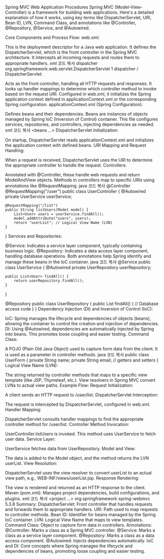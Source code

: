 Spring MVC Web Application Procedures
Spring MVC (Model-View-Controller) is a framework for building web applications. Here's a detailed explanation of how it works, using key terms like DispatcherServlet, URI, Bean ID, LVN, Command Class, and annotations like @Controller, @Repository, @Service, and @Autowired.

Core Components and Process Flow:
web.xml:

This is the deployment descriptor for a Java web application. It defines the DispatcherServlet, which is the front controller in the Spring MVC architecture. It intercepts all incoming requests and routes them to appropriate handlers.
xml
코드 복사
<web-app>
    <servlet>
        <servlet-name>dispatcher</servlet-name>
        <servlet-class>org.springframework.web.servlet.DispatcherServlet</servlet-class>
        <load-on-startup>1</load-on-startup>
    </servlet>
    <servlet-mapping>
        <servlet-name>dispatcher</servlet-name>
        <url-pattern>/</url-pattern>
    </servlet-mapping>
</web-app>
DispatcherServlet:

Acts as the front controller, handling all HTTP requests and responses. It looks up handler mappings to determine which controller method to invoke based on the request URI.
Configured in web.xml, it initializes the Spring application context defined in applicationContext.xml or the corresponding Spring configuration.
applicationContext.xml (Spring Configuration):

Defines beans and their dependencies. Beans are instances of objects managed by Spring IoC (Inversion of Control) container.
This file configures services, repositories, and controllers, injecting dependencies as needed.
xml
코드 복사
<beans ...>
    <!-- Bean definitions -->
    <bean id="myService" class="com.example.MyService"/>
    <bean id="myRepository" class="com.example.MyRepository"/>
</beans>
DispatcherServlet Initialization:

On startup, DispatcherServlet reads applicationContext.xml and initializes the application context with defined beans.
URI Mapping and Request Handling:

When a request is received, DispatcherServlet uses the URI to determine the appropriate controller to handle the request.
Controllers:

Annotated with @Controller, these handle web requests and return ModelAndView objects.
Methods in controllers map to specific URIs using annotations like @RequestMapping.
java
코드 복사
@Controller
@RequestMapping("/user")
public class UserController {
    @Autowired
    private UserService userService;

    @RequestMapping("/list")
    public String listUsers(Model model) {
        List<User> users = userService.findAll();
        model.addAttribute("users", users);
        return "userList"; // Logical View Name (LVN)
    }
}
Services and Repositories:

@Service: Indicates a service layer component, typically containing business logic.
@Repository: Indicates a data access layer component, handling database operations.
Both annotations help Spring identify and manage these beans in the IoC container.
java
코드 복사
@Service
public class UserService {
    @Autowired
    private UserRepository userRepository;

    public List<User> findAll() {
        return userRepository.findAll();
    }
}

@Repository
public class UserRepository {
    public List<User> findAll() {
        // Database access code
    }
}
Dependency Injection (DI) and Inversion of Control (IoC):

IoC: Spring manages the lifecycle and dependencies of objects (beans), allowing the container to control the creation and injection of dependencies.
DI: Using @Autowired, dependencies are automatically injected by Spring into beans. This promotes loose coupling and easier testing.
Command Class:

A POJO (Plain Old Java Object) used to capture form data from the client. It is used as a parameter in controller methods.
java
코드 복사
public class UserForm {
    private String name;
    private String email;
    // getters and setters
}
Logical View Name (LVN):

The string returned by controller methods that maps to a specific view template (like JSP, Thymeleaf, etc.).
View resolvers in Spring MVC convert LVNs to actual view paths.
Example Flow:
Request Initialization:

A client sends an HTTP request to /user/list.
DispatcherServlet Interception:

The request is intercepted by DispatcherServlet, configured in web.xml.
Handler Mapping:

DispatcherServlet consults handler mappings to find the appropriate controller method for /user/list.
Controller Method Invocation:

UserController.listUsers is invoked. This method uses UserService to fetch user data.
Service Layer:

UserService fetches data from UserRepository.
Model and View:

The data is added to the Model object, and the method returns the LVN userList.
View Resolution:

DispatcherServlet uses the view resolver to convert userList to an actual view path, e.g., WEB-INF/views/userList.jsp.
Response Rendering:

The view is rendered and returned as an HTTP response to the client.
Maven (pom.xml):
Manages project dependencies, build configurations, and plugins.
xml
코드 복사
<project ...>
    <dependencies>
        <dependency>
            <groupId>org.springframework</groupId>
            <artifactId>spring-webmvc</artifactId>
            <version>5.3.8</version>
        </dependency>
        <!-- Other dependencies -->
    </dependencies>
</project>
Summary:
DispatcherServlet: Front controller that handles requests and forwards them to appropriate handlers.
URI: Path used to map requests to controller methods.
Bean ID: Identifier for beans managed by the Spring IoC container.
LVN: Logical View Name that maps to view templates.
Command Class: Object to capture form data in controllers.
Annotations:
@Controller: Marks a class as a Spring MVC controller.
@Service: Marks a class as a service layer component.
@Repository: Marks a class as a data access component.
@Autowired: Injects dependencies automatically.
IoC and DI: Core concepts where Spring manages the lifecycle and dependencies of beans, promoting loose coupling and easier testing.
